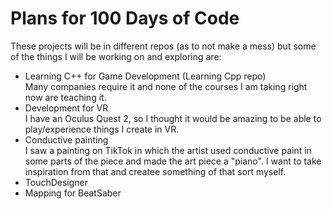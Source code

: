 # Plans for 100 Days of Code
These projects will be in different repos (as to not make a mess) but some of the things I will be working on and exploring are:
* Learning C++ for Game Development (Learning Cpp repo)
<br> Many companies require it and none of the courses I am taking right now are teaching it.
* Development for VR
<br> I have an Oculus Quest 2, so I thought it would be amazing to be able to play/experience things I create in VR.
* Conductive painting
<br> I saw a painting on TikTok in which the artist used conductive paint in some parts of the piece and made the art piece a "piano". I want to take inspiration from that and createe something of that sort myself.
* TouchDesigner
* Mapping for BeatSaber
